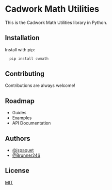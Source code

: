 # Cadwork Math Utilities

This is the Cadwork Math Utilities library in Python.

## Installation

Install with pip:

```bash
  pip install cwmath
```
    
## Contributing

Contributions are always welcome!
  
## Roadmap

- Guides
- Examples
- API Documentation
  
## Authors

- [@jspaquet](https://github.com/jspaquet)
- [@Brunner246](https://github.com/Brunner246)
  
## License

[MIT](https://choosealicense.com/licenses/mit/)
